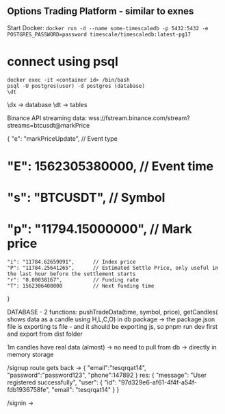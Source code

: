 ## Options Trading Platform - similar to exnes

Start Docker:
`docker run -d --name some-timescaledb -p 5432:5432 -e POSTGRES_PASSWORD=password timescale/timescaledb:latest-pg17`

# connect using psql

```
docker exec -it <container id> /bin/bash
psql -U postgres(user) -d postgres (database)
\dt

```

\dx -> database
\dt -> tables

Binance API streaming data:
wss://fstream.binance.com/stream?streams=btcusdt@markPrice

{
"e": "markPriceUpdate", // Event type

# "E": 1562305380000, // Event time

# "s": "BTCUSDT", // Symbol

# "p": "11794.15000000", // Mark price

    "i": "11784.62659091",		// Index price
    "P": "11784.25641265",		// Estimated Settle Price, only useful in the last hour before the settlement starts
    "r": "0.00038167",       	// Funding rate
    "T": 1562306400000       	// Next funding time

}

DATABASE - 2 functions: pushTradeData(time, symbol, price), getCandles( shows data as a candle using H,L,C,O)
in db package -> the package.json file is exporting ts file - and it should be exporting js, so pnpm run dev first and export from dist folder

1m candles have real data (almost) -> no need to pull from db -> directly in memory storage

/signup route gets back -> {
"email":"tesqrqat14",
"password":"password123",
"phone":147892
}
res:
{
"message": "User registered successfully",
"user": {
"id": "97d329e6-af61-4f4f-a54f-fdb1936758fe",
"email": "tesqrqat14"
}
}

/signin ->
